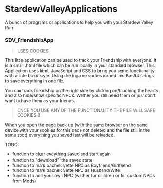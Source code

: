 # StardewValleyApplications
A bunch of programs or applications to help you with your Stardew Valley Run



### SDV_FriendshipApp
> USES COOKIES

This little application can be used to track your Friendship with everyone.
It is a small .html file which can be run locally in your standard browser.
This Application uses html, JavaScript and CSS to bring you some functionality with a little bit of style.
Using the ingame sprites turned into Bas64 strings to save everything in one file.

You can track friendship on the right side by clicking on/touching the hearts and also hide/show specific NPCs. Wether you still need them or just don't want to have them as your friends.
> ONCE YOU USE ANY OF THE FUNCTIONALITY THE FILE WILL SAFE COOKIES!!!

When you open the page back up (with the same browser on the same device with your cookies for this page not deleted and the file still in the same spot) everything you saved last will be reloaded.

TODO:
+ function to clear eveything saved and start again
+ function to "download"<sup>1</sup> the saved state
+ function to mark bachelor/ette NPC as Boyfriend/Girlfriend
+ function to mark bachelor/ette NPC as Husband/Wife
+ function to add your own NPC (wether for children or for custom NPCs from Mods)
